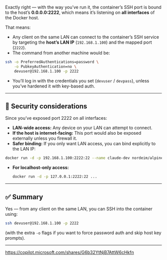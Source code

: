 Exactly right — with the way you’ve run it, the container’s SSH port is bound to the host’s **0.0.0.0:2222**, which means it’s listening on **all interfaces** of the Docker host.  

That means:

- Any client on the same LAN can connect to the container’s SSH service by targeting the **host’s LAN IP** (`192.168.1.100`) and the mapped port (`2222`).  
- The command from another machine would be:

```bash
ssh -o PreferredAuthentications=password \
    -o PubkeyAuthentication=no \
    devuser@192.168.1.100 -p 2222
```

- You’ll log in with the credentials you set (`devuser` / `devpass`), unless you’ve hardened it with key-based auth.

---

## 🔐 Security considerations

Since you’ve exposed port 2222 on all interfaces:

- **LAN-wide access:** Any device on your LAN can attempt to connect.  
- **If the host is internet-facing:** This port would also be exposed externally unless you firewall it.  
- **Safer binding:** If you only want LAN access, you can bind explicitly to the LAN IP:

```bash
docker run -d -p 192.168.1.100:2222:22 --name claude-dev nordeim/alpine-dev-claude-dev:latest
```

- **For localhost-only access:**  
  ```bash
  docker run -d -p 127.0.0.1:2222:22 ...
  ```

---

## ✅ Summary

Yes — from any client on the same LAN, you can SSH into the container using:

```bash
ssh devuser@192.168.1.100 -p 2222
```

(with the extra `-o` flags if you want to force password auth and skip host key prompts).  

---

https://copilot.microsoft.com/shares/G6b32YtNjB7AttW6cHkfn
